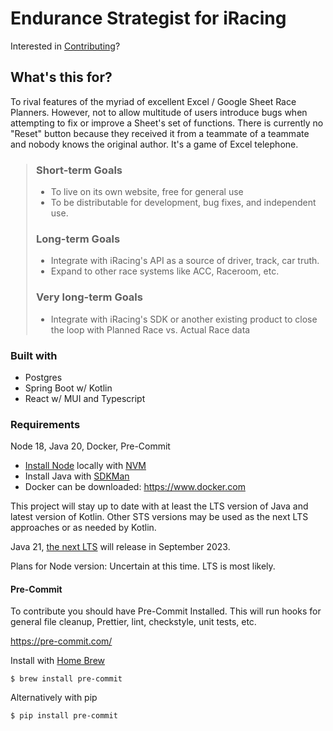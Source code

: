 # Endurance Strategist for iRacing

Interested in [Contributing](Contributing.md)?

## What's this for?

To rival features of the myriad of excellent Excel / Google Sheet Race
Planners. However, not to allow multitude of users introduce bugs
when attempting to fix or improve a Sheet's set of functions.
There is currently no "Reset" button because they received it from
a teammate of a teammate and nobody knows the original author.
It's a game of Excel telephone.

<blockquote style="margin-left:25px">

### Short-term Goals

* To live on its own website, free for general use
* To be distributable for development, bug fixes, and independent use.

### Long-term Goals

* Integrate with iRacing's API as a source of driver, track, car truth.
* Expand to other race systems like ACC, Raceroom, etc.

### Very long-term Goals

* Integrate with iRacing's SDK or another existing product to close the loop with Planned Race vs. Actual Race data
</blockquote>

### Built with

* Postgres
* Spring Boot w/ Kotlin
* React w/ MUI and Typescript

### Requirements

Node 18, Java 20, Docker, Pre-Commit

* [Install Node](https://heynode.com/tutorial/install-nodejs-locally-nvm/) locally with [NVM](https://github.com/nvm-sh/nvm)
* Install Java with [SDKMan](https://sdkman.io/install)
* Docker can be downloaded: https://www.docker.com

This project will stay up to date with at least the LTS version
of Java and latest version of Kotlin. Other STS versions may be
used as the next LTS approaches or as needed by Kotlin. 

Java 21, [the next LTS](https://www.infoworld.com/article/3689880/jdk-21-the-new-features-in-java-21.html) will release in September 2023.

Plans for Node version: Uncertain at this time. LTS is most likely.

#### Pre-Commit

To contribute you should have Pre-Commit Installed.
This will run hooks for general file cleanup, Prettier,
lint, checkstyle, unit tests, etc.

https://pre-commit.com/

Install with [Home Brew](https://formulae.brew.sh/formula/pre-commit)

    $ brew install pre-commit

Alternatively with pip

    $ pip install pre-commit





